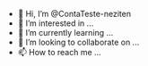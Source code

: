 - 👋 Hi, I’m @ContaTeste-neziten
- 👀 I’m interested in ...
- 🌱 I’m currently learning ...
- 💞️ I’m looking to collaborate on ...
- 📫 How to reach me ...

<!---
ContaTeste-neziten/ContaTeste-neziten is a ✨ special ✨ repository because its `README.md` (this file) appears on your GitHub profile.
You can click the Preview link to take a look at your changes.
--->
